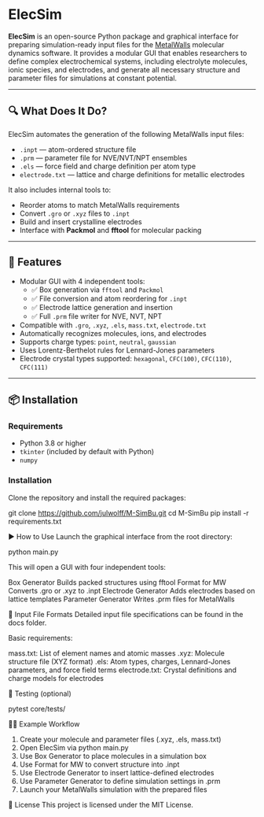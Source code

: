 # ElecSim

**ElecSim** is an open-source Python package and graphical interface for preparing simulation-ready input files for the [MetalWalls](https://gitlab.com/ampere2/metalwalls) molecular dynamics software. It provides a modular GUI that enables researchers to define complex electrochemical systems, including electrolyte molecules, ionic species, and electrodes, and generate all necessary structure and parameter files for simulations at constant potential.

---

## 🔍 What Does It Do?

ElecSim automates the generation of the following MetalWalls input files:

- `.inpt` — atom-ordered structure file
- `.prm` — parameter file for NVE/NVT/NPT ensembles
- `.els` — force field and charge definition per atom type
- `electrode.txt` — lattice and charge definitions for metallic electrodes

It also includes internal tools to:

- Reorder atoms to match MetalWalls requirements
- Convert `.gro` or `.xyz` files to `.inpt`
- Build and insert crystalline electrodes
- Interface with **Packmol** and **fftool** for molecular packing

---

## 🚀 Features

- Modular GUI with 4 independent tools:
  - ✅ Box generation via `fftool` and `Packmol`
  - ✅ File conversion and atom reordering for `.inpt`
  - ✅ Electrode lattice generation and insertion
  - ✅ Full `.prm` file writer for NVE, NVT, NPT
- Compatible with `.gro`, `.xyz`, `.els`, `mass.txt`, `electrode.txt`
- Automatically recognizes molecules, ions, and electrodes
- Supports charge types: `point`, `neutral`, `gaussian`
- Uses Lorentz-Berthelot rules for Lennard-Jones parameters
- Electrode crystal types supported: `hexagonal`, `CFC(100)`, `CFC(110)`, `CFC(111)`

---

## 📦 Installation

### Requirements

- Python 3.8 or higher
- `tkinter` (included by default with Python)
- `numpy`

### Installation

Clone the repository and install the required packages:

git clone https://github.com/julwolff/M-SimBu.git
cd M-SimBu
pip install -r requirements.txt


▶️ How to Use
Launch the graphical interface from the root directory:


python main.py

This will open a GUI with four independent tools:

Box Generator	Builds packed structures using fftool
Format for MW	Converts .gro or .xyz to .inpt
Electrode Generator	Adds electrodes based on lattice templates
Parameter Generator	Writes .prm files for MetalWalls

📂 Input File Formats
Detailed input file specifications can be found in the docs folder.

Basic requirements:

mass.txt: List of element names and atomic masses
.xyz: Molecule structure file (XYZ format)
.els: Atom types, charges, Lennard-Jones parameters, and force field terms
electrode.txt: Crystal definitions and charge models for electrodes

🧪 Testing (optional)

pytest core/tests/


🧑‍🔬 Example Workflow

1. Create your molecule and parameter files (.xyz, .els, mass.txt)
2. Open ElecSim via python main.py
3. Use Box Generator to place molecules in a simulation box
4. Use Format for MW to convert structure into .inpt
5. Use Electrode Generator to insert lattice-defined electrodes
6. Use Parameter Generator to define simulation settings in .prm
7. Launch your MetalWalls simulation with the prepared files

📄 License
This project is licensed under the MIT License.

